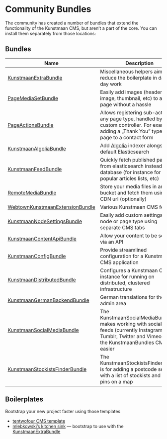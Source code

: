 # Community Bundles

The community has created a number of bundles that extend the functionality of the Kunstmaan CMS, but aren’t a part of the core. You can install them separately from those locations:

## Bundles

| Name | Description |
| ---- | ----------- |
| [KunstmaanExtraBundle](https://github.com/syzygypl/kunstmaan-extra-bundle) | Miscellaneous helpers aiming to reduce the boilerplate in day-to-day work | 
| [PageMediaSetBundle](https://github.com/syzygypl/page-media-set-bundle) | Easily add images (header image, thumbnail, etc) to any page without a hassle |
| [PageActionsBundle](https://github.com/syzygypl/page-actions-bundle) | Allows registering sub-actions to any page type, handled by your custom controller. For example adding a „Thank You” type of page to a contact form | 
| [KunstmaanAlgoliaBundle](https://github.com/syzygypl/kunstmaan-algolia-bundle) | Add [Algolia](https://www.algolia.com) indexer alongside the default Elasticsearch | 
| [KunstmaanFeedBundle](https://github.com/syzygypl/kunstmaan-feed-bundle) | Quickly fetch published pages from elasticsearch instead of the database (for instance for most popular articles lists, etc) |
| [RemoteMediaBundle](https://github.com/syzygypl/remote-media-bundle) | Store your media files in an S3 bucket and fetch them using a CDN url (optionally) | 
| [WebtownKunstmaanExtensionBundle](https://github.com/webtown-php/KunstmaanExtensionBundle) | Various Kunstmaan CMS features | 
| [KunstmaanNodeSettingsBundle](https://github.com/mlebkowski/kunstmaan-node-settings-bundle) | Easily add custom settings to any node or page type using separate CMS tabs | 
| [KunstmaanContentApiBundle](https://github.com/DreadLabs/KunstmaanContentApiBundle) | Allow your content to be served via an API |
| [KunstmaanConfigBundle](https://github.com/DreadLabs/KunstmaanConfigBundle) | Provide streamlined configuration for a Kunstmaan CMS application |
| [KunstmaanDistributedBundle](https://github.com/DreadLabs/KunstmaanDistributedBundle) | Configures a Kunstmaan CMS instance for running on distributed, clustered infrastructure |
| [KunstmaanGermanBackendBundle](https://github.com/DreadLabs/KunstmaanGermanBackendBundle) | German translations for the admin area |
| [KunstmaanSocialMediaBundle](https://gitlab.superrb.com/kuma/KunstmaanSocialMediaBundle) | The KunstmaanSocialMediaBundle makes working with social media feeds (currently Instagram, Tumblr, Twitter and Vimeo) and the KunstmaanBundles CMS easier |
| [KunstmaanStockistsFinderBundle](https://gitlab.superrb.com/kuma/KunstmaanStockistsFinderBundle) | The KunstmaanStockistsFinderBundle is for adding a postcode search, with a list of stockists and their pins on a map |

## Boilerplates

Bootstrap your new project faster using those templates

 * [tentwofour CMS template](https://github.com/tentwofour/CMSTemplate)
 * [mlebkowski’s kitchen sink](https://github.com/mlebkowski/kunstmaan-kitchen-sink) — bootstrap to use with the [KunstmaanExtraBundle](https://github.com/syzygypl/kunstmaan-extra-bundle)
 
